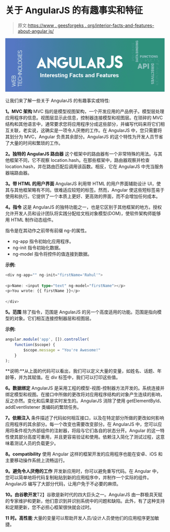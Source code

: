 # 关于 AngularJS 的有趣事实和特征

> 原文:[https://www . geesforgeks . org/interior-facts-and-features-about-angular js/](https://www.geeksforgeeks.org/interesting-facts-and-features-about-angularjs/)

![](img/dd66d4291904014874c5b53558c1f1e6.png)

让我们来了解一些关于 AngularJS 的有趣事实或特性:

**1。MVC 架构**
MVC 指的是模型视图架构，一个开发应用的产品例子。模型层处理应用程序的信息。视图层显示此信息，控制器连接模型和视图层。在琐碎的 MVC 结构和其他语言中，通常要求您将应用程序分成这些部分，并编写代码来将它们相互关联，老实说，这确实是一项令人厌倦的工作。在 AngularJS 中，您只需要将其划分为 MVC，Angular 负责其余部分。AngularJS 的这个特性为开发人员节省了大量的时间和繁琐的工作。

**2。独特的 AngularJS 路由器**
这个框架中的路由器有一个非常特殊的用法。与其他框架不同，它不观察 location.hash。在那些框架中，路由器观察并检查 location.hash，并在路由匹配后调用该函数。相反，它在 AngularJS 中充当服务器端路由器。

**3。带 HTML 的用户界面**
AngularJS 利用带 HTML 的用户界面辅助设计 UI，使其与其他框架略有不同。很难适应较短的标签。然而，Angular 使这些短标签易于使用和执行。它提供了一个本质上更好、更高效的界面，而不会增加任何成本。

**4。指令**
这是 AngularJS 的独特功能之一，也是它区别于其他框架的地方。授权允许开发人员和设计团队将实践分配给文档对象模型(DOM)，使软件架构师能够用 HTML 制作动态组件。

指令是在其动作之前带有前缀 ng-的属性。

*   ng-app 指令初始化应用程序。
*   ng-init 指令初始化数据。
*   ng-model 指令将控件的值连接到数据。

**示例:**

```ts
<div ng-app="" ng-init="firstName='Rahul'">

<p>Name: <input type="text" ng-model="firstName"></p>
<p>You wrote: {{ firstName }}</p>

</div>  
```

**5。范围**
除了指令，范围是 AngularJS 的另一个高度适用的功能。范围是指向模型的对象。它们相互连接控制器层和视图层。

**示例:**

```ts
angular.module('app', []).controller(
    function($scope) {
        $scope.message = "You're Awesome!"
    }
);
```

**说明:**从上面的代码可以看出，我们可以定义大量的变量，如姓名、话题、年龄等，并为其赋值。在 div 标签中，我们可以打印这些值。

**6。数据绑定**
AngularJS 是采用工程的模型-视图-控制器方法开发的。系统连接并绑定模型和视图。在接口中所做的更改将对应用程序结构的对象产生连续的影响，反之亦然。变化和后果是实时发生的。AngularJS 消除了使用 getElementById、addEventlistener 类编码的繁琐任务。

**7。依赖注入**
条件描述了代码如何相互接口，以及在特定部分所做的更改如何影响应用程序的其余部分。每一个改变也需要改变部分。在 AngularJS 中，您可以应用将条件视为外部组件的注射器，将段与它们各自的状态分开。Angular 的这一特性使其部分高度可重用，并且更容易验证和使用。依赖注入简化了测试过程，这意味着测试人员的负载更少。

**8。compatibility**
使用 Angular 这样的框架开发的应用程序也能在安卓、iOS 和主要移动操作系统上流畅运行。

**9。避免令人厌倦的工作**
开发新应用时，你可以避免重写代码。在 Angular 中，您可以简单地将代码复制粘贴到新的应用程序中，并制作一个实际的组件。AngularJS 编写了大部分代码，让用户免于不必要的麻烦。

**10。由谷歌开发**T2】谷歌是新时代的四大巨头之一。AngularJS 由一群极具天赋的专家维护和更新，他们意识到并识别系统中的问题和缺陷。此外，有了这种支持和定期更新，您不必担心框架很快就会过时。

**11 时。高性能**
大量的变量可以帮助开发人员/设计人员使他们的应用程序更加敏捷。